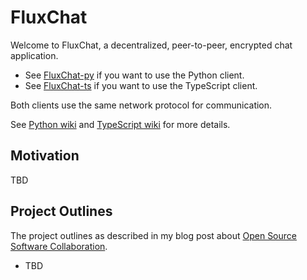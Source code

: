 # FluxChat

Welcome to FluxChat, a decentralized, peer-to-peer, encrypted chat application.

- See [FluxChat-py](https://github.com/FluxChat/fluxchat-py) if you want to use the Python client.
- See [FluxChat-ts](https://github.com/FluxChat/fluxchat-ts) if you want to use the TypeScript client.

Both clients use the same network protocol for communication.

See [Python wiki](https://github.com/FluxChat/fluxchat-py/wiki) and [TypeScript wiki](https://github.com/FluxChat/fluxchat-ts/wiki) for more details.

## Motivation

TBD

## Project Outlines

The project outlines as described in my blog post about [Open Source Software Collaboration](https://blog.fox21.at/2019/02/21/open-source-software-collaboration.html).

- TBD
